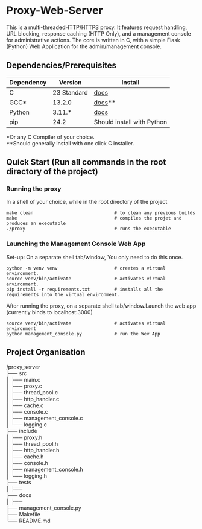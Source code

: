 # Proxy-Web-Server

This is a multi-threadedHTTP/HTTPS proxy. It features request handling, URL blocking, response caching (HTTP Only), and a management console for administrative actions. The core is written in C, with a simple Flask (Python) Web Application for the admin/management console.

## Dependencies/Prerequisites
| Dependency | Version     | Install                                   |
|------------|-------------|-------------------------------------------|
| C          | 23 Standard | [docs](https://installc.org/)             |
| GCC*       | 13.2.0      | [docs](https://gcc.gnu.org/install/)**    |
| Python     | 3.11.*      | [docs](https://www.python.org/downloads/) |
| pip        | 24.2        | Should install with Python                |

*Or any C Compiler of your choice.  
**Should generally install with one click C installer.

## Quick Start (Run all commands in the root directory of the project)

### Running the proxy 

In a shell of your choice, while in the root directory of the project
```console
make clean                              # to clean any previous builds
make                                    # compiles the projet and produces an executable
./proxy                                 # runs the executable
```
### Launching the Management Console Web App

Set-up: On a separate shell tab/window, You only need to do this once.
```console
python -m venv venv                     # creates a virtual environment.
source venv/bin/activate                # activates virtual environment.
pip install -r requirements.txt         # installs all the requirements into the virtual environment.
```

After running the proxy, on a separate shell tab/window.Launch the web app (currently binds to localhost:3000)
```console
source venv/bin/activate                # activates virtual environment
python management_console.py            # run the Wev App
```


## Project Organisation

/proxy_server  
├── src  
│   ├── main.c                  
│   ├── proxy.c                 
│   ├── thread_pool.c           
│   ├── http_handler.c         
│   ├── cache.c                 
│   ├── console.c                 
│   ├── management_console.c                 
│   └── logging.c               
├── include  
│   ├── proxy.h  
│   ├── thread_pool.h  
│   ├── http_handler.h  
│   ├── cache.h  
│   ├── console.h  
│   ├── management_console.h  
│   └── logging.h  
├── tests  
│   ├──  
├── docs  
│   ├──   
├── management_console.py  
├── Makefile                 
└── README.md                  


